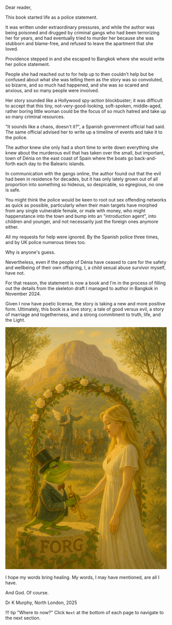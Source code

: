Dear reader,

This book started life as a police statement.

It was written under extraordinary pressures, and while the author was being poisoned and drugged by criminal gangs who had been terrorizing her for years, and had eventually tried to murder her because she was stubborn and blame-free, and refused to leave the apartment that she loved. 

Providence stepped in and she escaped to Bangkok where she would write her police statement.

People she had reached out to for help up to then couldn't help but be confused about what she was telling them as the story was so convoluted, so bizarre, and so much had happened, and she was so scared and anxious, and so many people were involved. 

Her story sounded like a Hollywood spy-action blockbuster; it was difficult to accept that this tiny, not-very-good-looking, soft-spoken, middle-aged, rather boring little woman could be the focus of so much hatred and take up so many criminal resources.

"It sounds like a chaos, doesn't it?", a Spanish government official had said. The same official advised her to write up a timeline of events and take it to the police.

The author knew she only had a short time to write down everything she knew about the murderous evil that has taken over the small, but important, town of Dénia on the east coast of Spain where the boats go back-and-forth each day to the Balearic islands.

In communication with the gangs online, the author found out that the evil had been in residence for decades, but it has only lately grown out of all proportion into something so hideous, so despicable, so egregious, no one is safe.

You might think the police would be keen to root out sex offending networks as quick as possible, particularly when their main targets have morphed from any single vulnerable female, or male with money, who might happenstance into the town and bump into an "introduction agent", into children and younger, and not necessarily just the foreign ones anymore either.

All my requests for help were ignored. By the Spanish police three times, and by UK police numerous times too.

Why is anyone's guess.

Nevertheless, even if the people of Dénia have ceased to care for the safety and wellbeing of their own offspring, I, a child sexual abuse survivor myself, have not.

For that reason, the statement is now a book and I'm in the process of filling out the details from the skeleton draft I managed to author in Bangkok in November 2024.

Given I now have poetic license, the story is taking a new and more positive form. Ultimately, this book is a love story; a tale of good versus evil, a story of marriage and togetherness, and a strong commitment to truth, life, and the Light.

![wedding](content/images/wedding.png)

I hope my words bring healing. My words, I may have mentioned, are all I have.

And God. Of course.

Dr K Murphy, North London, 2025

!!! tip "Where to now?"
    Click `Next` at the bottom of each page to navigate to the next section.
